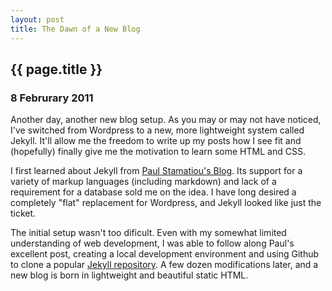 ```yaml
---
layout: post
title: The Dawn of a New Blog
---
```

## {{ page.title }}
### 8 Februrary 2011

Another day, another new blog setup. As you may or may not have noticed, I've switched from Wordpress to a new, more lightweight system called Jekyll. It'll allow me the freedom to write up my posts how I see fit and (hopefully) finally give me the motivation to learn some HTML and CSS. 

I first learned about Jekyll from [Paul Stamatiou's Blog](http://paulstamatiou.com/how-to-wordpress-to-jekyll). Its support for a variety of markup languages (including markdown) and lack of a requirement for a database sold me on the idea. I have long desired a completely "flat" replacement for Wordpress, and Jekyll looked like just the ticket.

The initial setup wasn't too dificult. Even with my somewhat limited understanding of web development, I was able to follow along Paul's excellent post, creating a local development environment and using Github to clone a popular [Jekyll repository](https://github.com/mojombo/tpw). A few dozen modifications later, and a new blog is born in lightweight and beautiful static HTML. 
